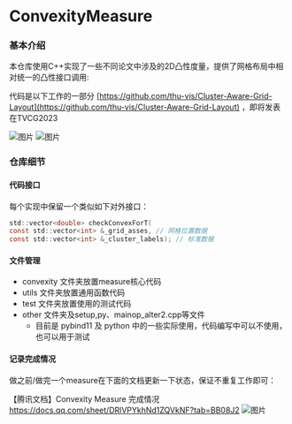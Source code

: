 # ConvexityMeasure 

### 基本介绍
本仓库使用C++实现了一些不同论文中涉及的2D凸性度量，提供了网格布局中相对统一的凸性接口调用:

代码是以下工作的一部分 [https://github.com/thu-vis/Cluster-Aware-Grid-Layout](https://github.com/thu-vis/Cluster-Aware-Grid-Layout) ，即将发表在TVCG2023

![图片](https://github.com/ChenJash/ConvexityMeasure/assets/70832896/51ba3085-14b6-4ec2-a9d7-9c36b691f797)
![图片](https://github.com/ChenJash/ConvexityMeasure/assets/70832896/7bbe5f67-f390-474b-b5c0-329c47a878b8)



### 仓库细节
#### 代码接口

每个实现中保留一个类似如下对外接口：

```C
std::vector<double> checkConvexForT(
const std::vector<int> &_grid_asses, // 网格位置数据
const std::vector<int> &_cluster_labels); // 标准数据
```

#### 文件管理

- convexity 文件夹放置measure核心代码
- utils 文件夹放置通用函数代码
- test 文件夹放置使用的测试代码
- other 文件夹及setup,py、mainop_alter2.cpp等文件
  - 目前是 pybind11 及 python 中的一些实际使用，代码编写中可以不使用，也可以用于测试


#### 记录完成情况

做之前/做完一个measure在下面的文档更新一下状态，保证不重复工作即可：

【腾讯文档】Convexity Measure 完成情况
https://docs.qq.com/sheet/DRlVPYkhNd1ZQVkNF?tab=BB08J2
![图片](https://github.com/ChenJash/ConvexityMeasure/assets/70832896/8686d30f-b35b-40b4-94b2-8d1c1dddde85)
